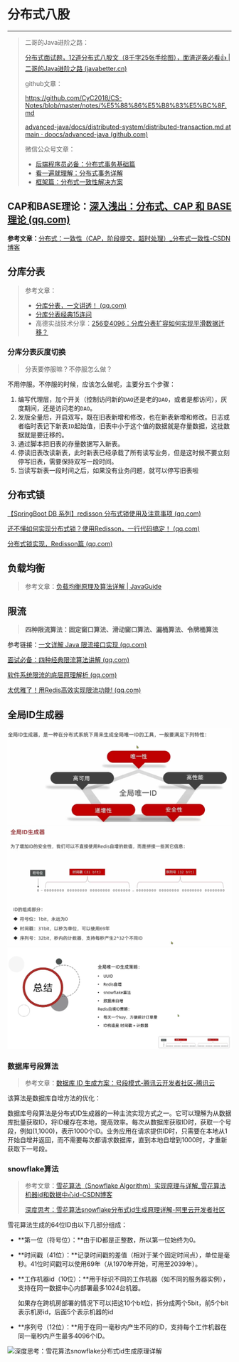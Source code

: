 # 分布式八股

------

> 二哥的Java进阶之路：
>
> [分布式面试题，12道分布式八股文（8千字25张手绘图），面渣逆袭必看👍 | 二哥的Java进阶之路 (javabetter.cn)](https://javabetter.cn/sidebar/sanfene/fenbushi.html)
>
> github文章：
>
> https://github.com/CyC2018/CS-Notes/blob/master/notes/%E5%88%86%E5%B8%83%E5%BC%8F.md
>
> [advanced-java/docs/distributed-system/distributed-transaction.md at main · doocs/advanced-java (github.com)](https://github.com/doocs/advanced-java/blob/main/docs/distributed-system/distributed-transaction.md)
>
> 微信公众号文章：
>
> - [后端程序员必备：分布式事务基础篇](https://mp.weixin.qq.com/s/vy03bmLHsoJc79tJ9hMKbA)
> - [看一遍就理解：分布式事务详解](https://mp.weixin.qq.com/s/NvaigCHyOQIEM2gChZXgCA)
> - [框架篇：分布式一致性解决方案](https://mp.weixin.qq.com/s/5BjLbpdLYrEdgE4njsD9gg)



## CAP和BASE理论：[深入浅出：分布式、CAP 和 BASE 理论 (qq.com)](https://mp.weixin.qq.com/s/pI0E4doxZxodc-BLry07tA)



**参考文章：**[分布式：一致性（CAP，阶段提交，超时处理）_分布式一致性-CSDN博客](https://blog.csdn.net/qq_42192693/article/details/120391725?ops_request_misc=%7B%22request%5Fid%22%3A%22F770912A-041F-498A-B26C-13836035BD43%22%2C%22scm%22%3A%2220140713.130102334..%22%7D&request_id=F770912A-041F-498A-B26C-13836035BD43&biz_id=0&utm_medium=distribute.pc_search_result.none-task-blog-2~all~baidu_landing_v2~default-5-120391725-null-null.142^v100^pc_search_result_base2&utm_term=分布式一致性&spm=1018.2226.3001.4187)



## 分库分表

> 参考文章：
>
> - [分库分表，一文讲透！ (qq.com)](https://mp.weixin.qq.com/s/BuayNA2Zh0_HqqA1tKOO4Q)
> - [分库分表经典15连问](https://mp.weixin.qq.com/s/yjzWxwqiaenHpiZK5sFAcg)
> - 高德实战技术分享：[256变4096：分库分表扩容如何实现平滑数据迁移？](https://mp.weixin.qq.com/s/Lg1HF1FmD44roo8_H5aaDQ)

### 分库分表灰度切换

> 分表要停服嘛？不停服怎么做？

不用停服。不停服的时候，应该怎么做呢，主要分五个步骤：

1. 编写代理层，加个开关（控制访问新的`DAO`还是老的`DAO`，或者是都访问），灰度期间，还是访问老的`DAO`。
2. 发版全量后，开启双写，既在旧表新增和修改，也在新表新增和修改。日志或者临时表记下新表`ID`起始值，旧表中小于这个值的数据就是存量数据，这批数据就是要迁移的。
3. 通过脚本把旧表的存量数据写入新表。
4. 停读旧表改读新表，此时新表已经承载了所有读写业务，但是这时候不要立刻停写旧表，需要保持双写一段时间。
5. 当读写新表一段时间之后，如果没有业务问题，就可以停写旧表啦



## 分布式锁

[【SpringBoot DB 系列】redisson 分布式锁使用及注意事项 (qq.com)](https://mp.weixin.qq.com/s/EZu0HhEEs9DepQEfzMhHdA)

[还不懂如何实现分布式锁？使用Redisson，一行代码搞定！ (qq.com)](https://mp.weixin.qq.com/s/D7gaiodEY1a1yx3tFlNiuw)

[分布式锁实现，Redisson篇 (qq.com)](https://mp.weixin.qq.com/s/1JEpR6rQTPrZBsSPBNol2w)



## 负载均衡

> 参考文章：[负载均衡原理及算法详解 | JavaGuide](https://javaguide.cn/high-performance/load-balancing.html)



## 限流

> **四种限流算法：固定窗口算法、滑动窗口算法、漏桶算法、令牌桶算法**

参考链接：[一文详解 Java 限流接口实现 (qq.com)](https://mp.weixin.qq.com/s/A5VYjstIDeVvizNK2HkrTQ)

[面试必备：四种经典限流算法讲解 (qq.com)](https://mp.weixin.qq.com/s/k4SC3BHfwrcOn1NlsDfGVA)

[软件系统限流的底层原理解析 (qq.com)](https://mp.weixin.qq.com/s/EJ68f40ebapdqKTgGOG8tw)

[太优雅了！用Redis高效实现限流功能! (qq.com)](https://mp.weixin.qq.com/s/i0aDxP94oEMuw_IKyRD2mg)



## 全局ID生成器

<img src="assets\image-20240819213223232.png" alt="image-20240819213223232" style="zoom:50%;" />

<img src="assets\image-20240819213348413.png" alt="image-20240819213348413" style="zoom:50%;" />

<img src="assets\image-20240819214843271.png" alt="image-20240819214843271" style="zoom:50%;" />

### 数据库号段算法

> 参考文章：[数据库 ID 生成方案：号段模式-腾讯云开发者社区-腾讯云](https://cloud.tencent.com/developer/article/1545881)

该算法是数据库自增方法的优化：

数据库号段算法是分布式ID生成器的一种主流实现方式之一。它可以理解为从数据库批量获取ID，将ID缓存在本地，提高效率。每次从数据库获取ID时，获取一个号段，例如(1,1000)，表示1000个ID。业务应用在请求提供ID时，只需要在本地从1开始自增并返回，而不需要每次都请求数据库，直到本地自增到1000时，才重新获取下一号段。



### snowflake算法

> 参考文章：[雪花算法（Snowflake Algorithm）实现原理与详解_雪花算法机器id和数据中心id-CSDN博客](https://blog.csdn.net/moyustart/article/details/138545941)
>
> [深度思考：雪花算法snowflake分布式id生成原理详解-阿里云开发者社区](https://developer.aliyun.com/article/1471164)

雪花算法生成的64位ID由以下几部分组成：

- **第一位（符号位）：**由于ID都是正整数，所以第一位始终为0。

- **时间戳（41位）：**记录时间戳的差值（相对于某个固定时间点），单位是毫秒。41位时间戳可以使用69年（从1970年开始，可用至2039年）。

- **工作机器id（10位）：**用于标识不同的工作机器（如不同的服务器实例），支持在同一数据中心内部署最多1024台机器。

  如果存在跨机房部署的情况下可以把这10个bit位，拆分成两个5bit，前5个bit表示机房id，后面5个表示机器的id

- **序列号（12位）：**用于在同一毫秒内产生不同的ID，支持每个工作机器在同一毫秒内产生最多4096个ID。

![深度思考：雪花算法snowflake分布式id生成原理详解](https://ucc.alicdn.com/dhm4cetereo6o_20240329_248126892add4c88bd71e99011763c05.jpeg?x-oss-process=image/resize,w_1400/format,webp)

